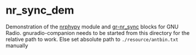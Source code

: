 # nr_sync_dem
Demonstration of the [nrphypy](https://github.com/markdisterhof/nrphypy) module and [gr-nr_sync](https://github.com/markdisterhof/gr-nr_sync/) blocks for GNU Radio.
gnuradio-companion needs to be started from this directory for the relative path to work. Else set absolute path to `./resource/antbin.txt` manually

